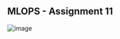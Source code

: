 MLOPS - Assignment 11
-----


![image](https://user-images.githubusercontent.com/89181401/143894348-41ee2b8c-a02a-4e44-96b1-12339f10f95b.png)





